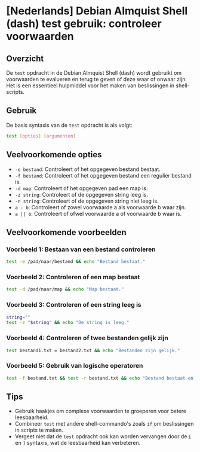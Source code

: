 # [Nederlands] Debian Almquist Shell (dash) test gebruik: controleer voorwaarden

## Overzicht
De `test` opdracht in de Debian Almquist Shell (dash) wordt gebruikt om voorwaarden te evalueren en terug te geven of deze waar of onwaar zijn. Het is een essentieel hulpmiddel voor het maken van beslissingen in shell-scripts.

## Gebruik
De basis syntaxis van de `test` opdracht is als volgt:

```sh
test [opties] [argumenten]
```

## Veelvoorkomende opties
- `-e bestand`: Controleert of het opgegeven bestand bestaat.
- `-f bestand`: Controleert of het opgegeven bestand een regulier bestand is.
- `-d map`: Controleert of het opgegeven pad een map is.
- `-z string`: Controleert of de opgegeven string leeg is.
- `-n string`: Controleert of de opgegeven string niet leeg is.
- `a - b`: Controleert of zowel voorwaarde a als voorwaarde b waar zijn.
- `a || b`: Controleert of ofwel voorwaarde a of voorwaarde b waar is.

## Veelvoorkomende voorbeelden

### Voorbeeld 1: Bestaan van een bestand controleren
```sh
test -e /pad/naar/bestand && echo "Bestand bestaat."
```

### Voorbeeld 2: Controleren of een map bestaat
```sh
test -d /pad/naar/map && echo "Map bestaat."
```

### Voorbeeld 3: Controleren of een string leeg is
```sh
string=""
test -z "$string" && echo "De string is leeg."
```

### Voorbeeld 4: Controleren of twee bestanden gelijk zijn
```sh
test bestand1.txt = bestand2.txt && echo "Bestanden zijn gelijk."
```

### Voorbeeld 5: Gebruik van logische operatoren
```sh
test -f bestand.txt && test -r bestand.txt && echo "Bestand bestaat en is leesbaar."
```

## Tips
- Gebruik haakjes om complexe voorwaarden te groeperen voor betere leesbaarheid.
- Combineer `test` met andere shell-commando's zoals `if` om beslissingen in scripts te maken.
- Vergeet niet dat de `test` opdracht ook kan worden vervangen door de `[` en `]` syntaxis, wat de leesbaarheid kan verbeteren.